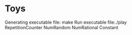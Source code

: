 # Toys

Generating executable  file: make
Run executable file:./play RepetitionCounter NumRandom NumRational Constant
